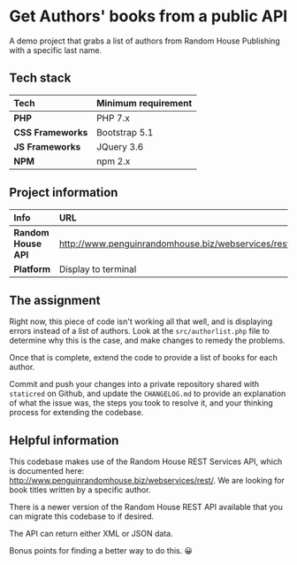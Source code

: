 
# Get Authors' books from a public API

A demo project that grabs a list of authors from Random House Publishing with a
specific last name.

## Tech stack
| Tech | Minimum requirement |
|:--|:--|
| **PHP** | PHP 7.x |
| **CSS Frameworks** | Bootstrap 5.1
| **JS Frameworks** | JQuery 3.6
| **NPM** | npm 2.x

## Project information
| Info | URL
|:--|:--|
| **Random House API** | http://www.penguinrandomhouse.biz/webservices/rest/
| **Platform** | Display to terminal


## The assignment

Right now, this piece of code isn't working all that well, and is displaying
errors instead of a list of authors. Look at the `src/authorlist.php` file to
determine why this is the case, and make changes to remedy the problems.

Once that is complete, extend the code to provide a list of books for each
author.

Commit and push your changes into a private repository shared with `staticred` on Github,
and update the `CHANGELOG.md` to provide an explanation of what the issue was,
the steps you took to resolve it, and your thinking process for extending the
codebase.

## Helpful information

This codebase makes use of the Random House REST Services API, which is documented
here: http://www.penguinrandomhouse.biz/webservices/rest/. We are looking for
book titles written by a specific author.

There is a newer version of the Random House REST API available that you can
migrate this codebase to if desired.

The API can return either XML or JSON data.

Bonus points for finding a better way to do this. 😀

